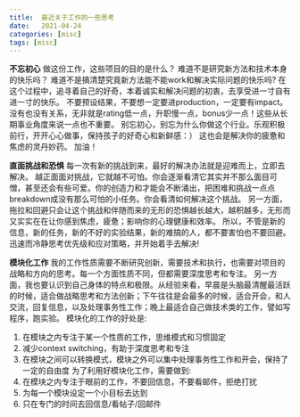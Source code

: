 ```yaml
---
title:  最近关于工作的一些思考
date:   2021-04-24
categories: [misc]
tags: [misc]
---
```

**不忘初心**
做这份工作，这些项目的目的是什么？
难道不是研究新方法和技术本身的快乐吗？
难道不是搞清楚究竟新方法能不能work和解决实际问题的快乐吗?
在这个过程中，追寻着自己的好奇，本着诚实和解决问题的初衷，去享受进一寸自有进一寸的快乐。
不要预设结果，不要想一定要进production，一定要有impact。没有也没有关系，无非就是rating低一点，升职慢一点，bonus少一点！这些从长期事业角度来说一点也不重要。
别忘初心，别忘为什么你做这个行业。乐观积极前行，开开心心做事，保持孩子的好奇心和新鲜感：）
这也会是解决你的疲惫和焦虑的灵丹妙药。
加油！

**直面挑战和恐惧**
每一次有新的挑战到来，最好的解决办法就是迎难而上，立即去解决。
越正面面对挑战，它就越不可怕。你会逐渐看清它其实并不那么面目可憎，甚至还会有些可爱。你的创造力和才能会不断涌出，把困难和挑战一点点breakdown成没有那么可怕的小任务。你会看清如何解决这个挑战。
另一方面，拖拉和回避只会让这个挑战和伴随而来的无形的恐惧越长越大，越积越多，无形而又实实在在让你感到焦虑，疲惫；影响你的心理健康和效率。
所以，不管是新的信息，新的任务，新的不好的实验结果，新的难搞的人，都不要害怕也不要回避。迅速而冷静思考优先级和应对策略，并开始着手去解决!

**模块化工作**
我的工作性质需要不断研究创新，需要技术和执行，也需要对项目的战略和方向的思考。每一个方面性质不同，但都需要深度思考和专注。
另一方面，我也要认识到自己身体的特点和极限。从经验来看，早晨是头脑最清醒最活跃的时候，适合做战略思考和方法创新；下午往往是会最多的时候，适合开会，和人交流，回复信息，以及处理事务性工作；晚上最适合自己做技术类的工作，譬如写程序，跑实验。
模块化的工作的好处是: 
1. 在模块之内专注于某一个性质的工作，思维模式和习惯固定
2. 减少context switching，有助于深度思考和专注
3. 在模块之间可以转换模式，模块之外可以集中处理事务性工作和开会，保持了一定的自由度
为了利用好模块化工作，需要做到:
1. 在模块之内专注于眼前的工作，不要回信息，不要看邮件，拒绝打扰
2. 为每一个模块设定一个小目标去达到
3. 只在专门的时间去回信息/看帖子/回邮件
	
